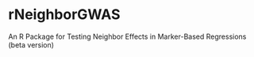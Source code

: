# rNeighborGWAS
An R Package for Testing Neighbor Effects in Marker-Based Regressions (beta version)
